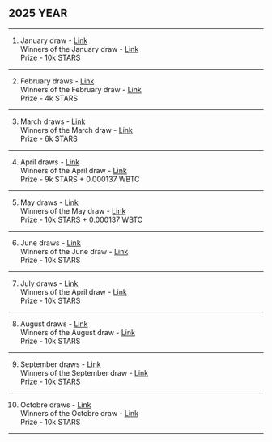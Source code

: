 ## 2025 YEAR
--------------------------------------------------------------------------------------------------
1. January draw - [Link](https://x.com/lifeandcrypto_/status/1878904825066475827)  
   Winners of the January draw - [Link](https://x.com/lifeandcrypto_/status/1885019117415014450)  
   Prize - 10k STARS
---------------------------------------------------------------------------------------------------
2. February draws - [Link](https://x.com/lifeandcrypto_/status/1887056269069992129)  
   Winners of the February draw - [Link](https://x.com/lifeandcrypto_/status/1895802106759839979)  
   Prize - 4k STARS
---------------------------------------------------------------------------------------------------
3. March draws - [Link](https://x.com/lifeandcrypto_/status/1896819442669289720)  
   Winners of the March draw - [Link](https://x.com/lifeandcrypto_/status/1906747199133815131)  
   Prize - 6k STARS
---------------------------------------------------------------------------------------------------
4. April draws - [Link](https://x.com/lifeandcrypto_/status/1907708443365871890)  
   Winners of the April draw - [Link](https://x.com/lifeandcrypto_/status/1917603649825448238)  
   Prize - 9k STARS + 0.000137 WBTC
----------------------------------------------------------------------------------------------------
5. May draws - [Link](https://x.com/lifeandcrypto_/status/1919364986985476494)  
   Winners of the May draw - [Link](https://x.com/lifeandcrypto_/status/1928862056259727558)  
   Prize - 10k STARS + 0.000137 WBTC
---------------------------------------------------------------------------------------------------- 
6. June draws - [Link](https://x.com/lifeandcrypto_/status/1930377054177943649)  
   Winners of the June draw - [Link](https://x.com/lifeandcrypto_/status/1939721881604509727)  
   Prize - 10k STARS
----------------------------------------------------------------------------------------------------
7. July draws - [Link](https://x.com/lifeandcrypto_/status/1942283244323684812)  
   Winners of the April draw - [Link](https://x.com/lifeandcrypto_/status/1951306697122664514)  
   Prize - 10k STARS
----------------------------------------------------------------------------------------------------
8. August draws - [Link](https://x.com/lifeandcrypto_/status/1952598797932204367)  
   Winners of the August draw - [Link](https://x.com/lifeandcrypto_/status/1962172832449757601)  
   Prize - 10k STARS
----------------------------------------------------------------------------------------------------
9. September draws - [Link](https://x.com/lifeandcrypto_/status/1963206878936084701)  
   Winners of the September draw - [Link](https://x.com/lifeandcrypto_/status/1973083306846552347)  
   Prize - 10k STARS
----------------------------------------------------------------------------------------------------
10. Octobre draws - [Link]()  
   Winners of the Octobre draw - [Link]()  
   Prize - 10k STARS
----------------------------------------------------------------------------------------------------
